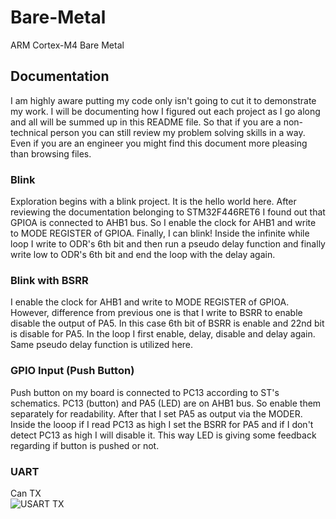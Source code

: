 # Bare-Metal
 ARM Cortex-M4 Bare Metal

## Documentation
 I am highly aware putting my code only isn't going to cut it to demonstrate my work. I will be documenting how I figured out each project as I go along and all will be summed up in this README file. So that if you are a non-technical person you can still review my problem solving skills in a way. Even if you are an engineer you might find this document more pleasing than browsing files.

### Blink
Exploration begins with a blink project. It is the hello world here. After reviewing the documentation belonging to STM32F446RET6 I found out that GPIOA is connected to AHB1 bus. So I enable the clock for AHB1 and write to MODE REGISTER of GPIOA. 
Finally, I can blink! Inside the infinite while loop I write to ODR's 6th bit and then run a pseudo delay function and finally write low to ODR's 6th bit and end the loop with the delay again. 

### Blink with BSRR
I enable the clock for AHB1 and write to MODE REGISTER of GPIOA. However, difference from previous one is that I write to BSRR to enable disable the output of PA5. In this case 6th bit of BSRR is enable and 22nd bit is disable for PA5.
In the loop I first enable, delay, disable and delay again. Same pseudo delay function is utilized here.

### GPIO Input (Push Button)
Push button on my board is connected to PC13 according to ST's schematics. PC13 (button) and PA5 (LED) are on AHB1 bus. So enable them separately for readability. After that I set PA5 as output via the MODER. 
Inside the looop if I read PC13 as high I set the BSRR for PA5 and if I don't detect PC13 as high I will disable it.
This way LED is giving some feedback regarding if button is pushed or not.

### UART
Can TX <br>
![USART TX](https://i.gyazo.com/e00ea7c548ecbe459324b170759914b7.png)
